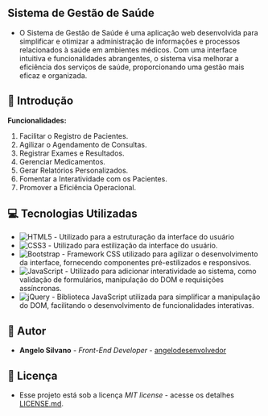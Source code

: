 ## Sistema de Gestão de Saúde

* O Sistema de Gestão de Saúde é uma aplicação web desenvolvida para simplificar e otimizar a administração de informações e processos relacionados à saúde em ambientes médicos. Com uma interface intuitiva e funcionalidades abrangentes, o sistema visa melhorar a eficiência dos serviços de saúde, proporcionando uma gestão mais eficaz e organizada.

## 📌 Introdução

**Funcionalidades:**

1. Facilitar o Registro de Pacientes.
2. Agilizar o Agendamento de Consultas.
3. Registrar Exames e Resultados.
4. Gerenciar Medicamentos.
5. Gerar Relatórios Personalizados.
6. Fomentar a Interatividade com os Pacientes.
7. Promover a Eficiência Operacional.

## 💻 Tecnologias Utilizadas

- ![HTML5](https://img.shields.io/badge/html5-%23E34F26.svg?style=for-the-badge&logo=html5&logoColor=white) - Utilizado para a estruturação da interface do usuário
- ![CSS3](https://img.shields.io/badge/css3-%231572B6.svg?style=for-the-badge&logo=css3&logoColor=white) - Utilizado para estilização da interface do usuário.
- ![Bootstrap](https://img.shields.io/badge/bootstrap-%238511FA.svg?style=for-the-badge&logo=bootstrap&logoColor=white) - Framework CSS utilizado para agilizar o desenvolvimento da interface, fornecendo componentes pré-estilizados e responsivos.
- ![JavaScript](https://img.shields.io/badge/javascript-%23323330.svg?style=for-the-badge&logo=javascript&logoColor=%23F7DF1E) - Utilizado para adicionar interatividade ao sistema, como validação de formulários, manipulação do DOM e requisições assíncronas.
- ![jQuery](https://img.shields.io/badge/jquery-%230769AD.svg?style=for-the-badge&logo=jquery&logoColor=white) - Biblioteca JavaScript utilizada para simplificar a manipulação do DOM, facilitando o desenvolvimento de funcionalidades interativas.
  
## 👷 Autor

* **Angelo Silvano** - *Front-End Developer* - [angelodesenvolvedor](https://github.com/angelodesenvolvedor)

## 📄 Licença

* Esse projeto está sob a licença *MIT license* - acesse os detalhes [LICENSE.md](https://github.com/angelodesenvolvedor/Sistema-de-Saude?tab=MIT-1-ov-file).

